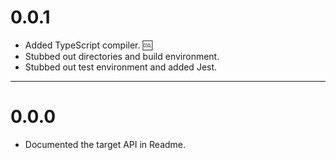 # 0.0.1

* Added TypeScript compiler. :cool:
* Stubbed out directories and build environment.
* Stubbed out test environment and added Jest.

---

# 0.0.0

* Documented the target API in Readme.
